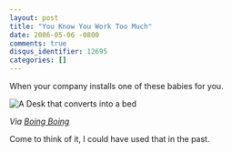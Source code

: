 ```yaml
---
layout: post
title: "You Know You Work Too Much"
date: 2006-05-06 -0800
comments: true
disqus_identifier: 12695
categories: []
---
```

When your company installs one of these babies for you.

![A Desk that converts into a
bed](http://haacked.com/images/BedDesk.gif)

*Via [Boing
Boing](http://www.boingboing.net/2006/05/06/murphy_bed_converts_.html "Murphy Bed Convertible")*

Come to think of it, I could have used that in the past.

